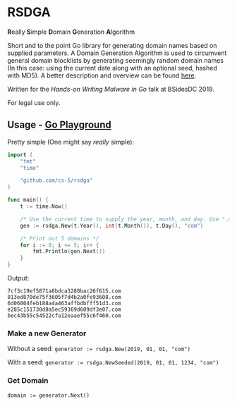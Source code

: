 # RSDGA

**R**eally **S**imple **D**omain **G**eneration **A**lgorithm

Short and to the point Go library for generating domain names based on supplied parameters. A Domain Generation Algorithm is used to circumvent general domain blocklists by generating seemingly random domain names (In this case: using the current date along with an optional seed, hashed with MD5). A better description and overview can be found [here](https://blog.malwarebytes.com/security-world/2016/12/explained-domain-generating-algorithm/).

Written for the _Hands-on Writing Malware in Go_ talk at BSidesDC 2019.

For legal use only.

## Usage - [Go Playground](https://play.golang.org/p/dwN2R3Rm_5d)

Pretty simple (One might say _really_ simple):

```go
import (
	"fmt"
	"time"

	"github.com/cs-5/rsdga"
)

func main() {
	t := time.Now()

	/* Use the current time to supply the year, month, and day. Use ".com" as the TLD */
	gen := rsdga.New(t.Year(), int(t.Month()), t.Day(), "com")

	/* Print out 5 domains */
	for i := 0; i <= 5; i++ {
		fmt.Println(gen.Next())
	}
}
```

Output:

```
7cf3c19ef5871a8bdca3288bac26f615.com
813ed870de75f3605f7d4b2a0fe93608.com
6d06004feb188a4a463affbdbfff51d3.com
e285c151730d8a5ec59369d609df3e07.com
bec43b55c54522cfa12eaaef55c6f460.com
```

### Make a new Generator

Without a seed:
`generator := rsdga.New(2019, 01, 01, "com")`

With a seed:
`generator := rsdga.NewSeeded(2019, 01, 01, 1234, "com")`

### Get Domain

`domain := generator.Next()`
